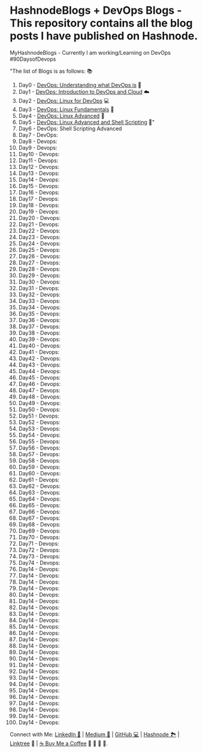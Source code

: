# HashnodeBlogs + DevOps Blogs - This repository contains all the blog posts I have published on Hashnode.
MyHashnodeBlogs - Currently I am working/Learning on DevOps #90DaysofDevops 

 "The list of Blogs is as follows: 📚

1.  Day0   - [DevOps: Understanding what DevOps is](https://ankitgupta2.hashnode.dev/day0-devops) 🤔
2.  Day1   - [DevOps: Introduction to DevOps and Cloud](https://ankitgupta2.hashnode.dev/day1-devops) ☁️
3.  Day2   - [DevOps: Linux for DevOps](https://ankitgupta2.hashnode.dev/day2-devops) 💻
4.  Day3   - [DevOps: Linux Fundamentals](https://ankitgupta2.hashnode.dev/day3-devops) 🐧
5.  Day4   - [DevOps: Linux Advanced](https://ankitgupta2.hashnode.dev/day4-devops) 🚀
6.  Day5   - [DevOps: Linux Advanced and Shell Scripting](https://ankitgupta2.hashnode.dev/day-5-devops) 📜"
7.  Day6   - DevOps: Shell Scripting Advanced 
8.  Day7   - DevOps:
9.  Day8   - Devops:
10. Day9   - Devops:
11. Day10  - Devops:
12. Day11  - Devops:
13. Day12  - Devops:
14. Day13  - Devops:
15. Day14  - Devops:
16. Day15  - Devops:
17. Day16  - Devops:
18. Day17  - Devops:
19. Day18  - Devops:
20. Day19  - Devops:
21. Day20  - Devops:
22. Day21  - Devops:
23. Day22  - Devops:
24. Day23  - Devops:
25. Day24  - Devops:
26. Day25  - Devops:
27. Day26  - Devops:
28. Day27  - Devops:
29. Day28  - Devops:
30. Day29  - Devops:
31. Day30  - Devops:
32. Day31  - Devops:
33. Day32  - Devops:
34. Day33  - Devops:
35. Day34  - Devops:
36. Day35  - Devops:
37. Day36  - Devops:
38. Day37  - Devops:
39. Day38  - Devops:
40. Day39  - Devops:
41. Day40  - Devops:
42. Day41  - Devops:
43. Day42  - Devops:
44. Day43  - Devops:
45. Day44  - Devops:
46. Day45  - Devops:
47. Day46  - Devops:
48. Day47  - Devops:
49. Day48  - Devops:
50. Day49  - Devops:
51. Day50  - Devops:
52. Day51  - Devops:
53. Day52  - Devops:
54. Day53  - Devops:
55. Day54  - Devops:
56. Day55  - Devops:
57. Day56  - Devops:
58. Day57  - Devops:
59. Day58  - Devops:
60. Day59  - Devops:
61. Day60  - Devops:
62. Day61  - Devops:
63. Day62  - Devops:
64. Day63  - Devops:
65. Day64  - Devops:
66. Day65  - Devops:
67. Day66  - Devops:
68. Day67  - Devops:
69. Day68  - Devops:
70. Day69  - Devops:
71. Day70  - Devops:
72. Day71  - Devops:
73. Day72  - Devops:
74. Day73  - Devops:
75. Day74  - Devops:
76. Day14  - Devops:
77. Day14  - Devops:
78. Day14  - Devops:
79. Day14  - Devops:
80. Day14  - Devops:
81. Day14  - Devops:
82. Day14  - Devops:
83. Day14  - Devops:
84. Day14  - Devops:
85. Day14  - Devops:
86. Day14  - Devops:
87. Day14  - Devops:
88. Day14  - Devops:
89. Day14  - Devops:
90. Day14  - Devops:
91. Day14  - Devops:
92. Day14  - Devops:
93. Day14  - Devops:
94. Day14  - Devops:
95. Day14  - Devops:
96. Day14  - Devops:
97. Day14  - Devops:
98. Day14  - Devops:
99. Day14  - Devops:
100. Day14  - Devops:





Connect with Me: [LinkedIn 👥](https://www.linkedin.com/in/ankit-gupta2/) | [Medium 📝](https://medium.com/@ankitgupta_974) | [GitHub 💻](https://github.com/ankitAMD) | [Hashnode 🏞️](https://hashnode.com/@NinjaAnkit) | [Linktree](https://linktr.ee/ninjaankit) 🔗 | [☕ Buy Me a Coffee](https://www.buymeacoffee.com/ankitgupta1) 🔔 🔔 🔔 🔔.

 
